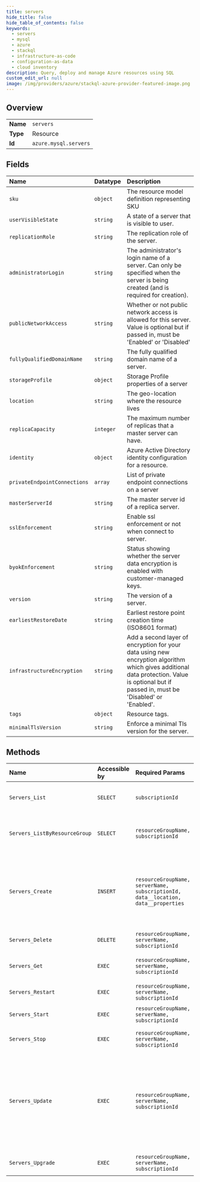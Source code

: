 ```yaml
---
title: servers
hide_title: false
hide_table_of_contents: false
keywords:
  - servers
  - mysql
  - azure    
  - stackql
  - infrastructure-as-code
  - configuration-as-data
  - cloud inventory
description: Query, deploy and manage Azure resources using SQL
custom_edit_url: null
image: /img/providers/azure/stackql-azure-provider-featured-image.png
---
```

  
    

## Overview
<table><tbody>
<tr><td><b>Name</b></td><td><code>servers</code></td></tr>
<tr><td><b>Type</b></td><td>Resource</td></tr>
<tr><td><b>Id</b></td><td><code>azure.mysql.servers</code></td></tr>
</tbody></table>

## Fields
| Name | Datatype | Description |
|:-----|:---------|:------------|
| `sku` | `object` | The resource model definition representing SKU |
| `userVisibleState` | `string` | A state of a server that is visible to user. |
| `replicationRole` | `string` | The replication role of the server. |
| `administratorLogin` | `string` | The administrator's login name of a server. Can only be specified when the server is being created (and is required for creation). |
| `publicNetworkAccess` | `string` | Whether or not public network access is allowed for this server. Value is optional but if passed in, must be 'Enabled' or 'Disabled' |
| `fullyQualifiedDomainName` | `string` | The fully qualified domain name of a server. |
| `storageProfile` | `object` | Storage Profile properties of a server |
| `location` | `string` | The geo-location where the resource lives |
| `replicaCapacity` | `integer` | The maximum number of replicas that a master server can have. |
| `identity` | `object` | Azure Active Directory identity configuration for a resource. |
| `privateEndpointConnections` | `array` | List of private endpoint connections on a server |
| `masterServerId` | `string` | The master server id of a replica server. |
| `sslEnforcement` | `string` | Enable ssl enforcement or not when connect to server. |
| `byokEnforcement` | `string` | Status showing whether the server data encryption is enabled with customer-managed keys. |
| `version` | `string` | The version of a server. |
| `earliestRestoreDate` | `string` | Earliest restore point creation time (ISO8601 format) |
| `infrastructureEncryption` | `string` | Add a second layer of encryption for your data using new encryption algorithm which gives additional data protection. Value is optional but if passed in, must be 'Disabled' or 'Enabled'. |
| `tags` | `object` | Resource tags. |
| `minimalTlsVersion` | `string` | Enforce a minimal Tls version for the server. |
## Methods
| Name | Accessible by | Required Params | Description |
|:-----|:--------------|:----------------|:------------|
| `Servers_List` | `SELECT` | `subscriptionId` | List all the servers in a given subscription. |
| `Servers_ListByResourceGroup` | `SELECT` | `resourceGroupName, subscriptionId` | List all the servers in a given resource group. |
| `Servers_Create` | `INSERT` | `resourceGroupName, serverName, subscriptionId, data__location, data__properties` | Creates a new server or updates an existing server. The update action will overwrite the existing server. |
| `Servers_Delete` | `DELETE` | `resourceGroupName, serverName, subscriptionId` | Deletes a server. |
| `Servers_Get` | `EXEC` | `resourceGroupName, serverName, subscriptionId` | Gets information about a server. |
| `Servers_Restart` | `EXEC` | `resourceGroupName, serverName, subscriptionId` | Restarts a server. |
| `Servers_Start` | `EXEC` | `resourceGroupName, serverName, subscriptionId` | Starts a stopped server. |
| `Servers_Stop` | `EXEC` | `resourceGroupName, serverName, subscriptionId` | Stops a running server. |
| `Servers_Update` | `EXEC` | `resourceGroupName, serverName, subscriptionId` | Updates an existing server. The request body can contain one to many of the properties present in the normal server definition. |
| `Servers_Upgrade` | `EXEC` | `resourceGroupName, serverName, subscriptionId` | Upgrade server version. |
